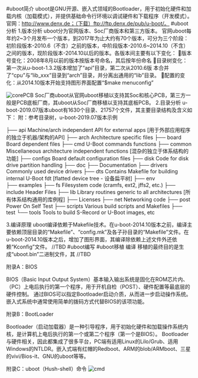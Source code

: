 
#uboot简介
uboot是GNU开源、嵌入式领域的Bootloader，用于初始化硬件和加载内核（加载模式），并提供基础命令行环境以调试硬件和下载程序（开发模式）。
官网：http://www.denx.de；（下载）ftp://ftp.denx.de/pub/u-boot/。
#uboot分析
1.版本分析
uboot分为官网版本、Soc厂商版本和第三方版本。
官网uboot每年约2~3个月发布一个版本，到2017年为止大约有70个版本，可分为三个阶段：初阶段版本-2010.6（不含）之前的版本，中阶段版本-2010.6~2014.10（不含）之间的版本，现阶段版本-2014.10以后的版本。各版本间主要有以下变化：
版本号变化：2008年8月以前的版本按版本号命名，其后按年份命名
目录树变化：第一次从u-boot-1.3.2版本增加了“api”目录，第二次从2010.6版 本合并了“cpu”与“lib_xxx”目录到“arch”目录，并分离出通用的“lib”目录。
配置的变化：从2014.10版本开始支持图形界面配置“$make menuconfig”

![corePCB](https://github.com/Jim-CodeHub/Skills-list/raw/master/image/CorePCB.png)
Soc厂商uboot从官网uboot移植以支持其Soc和核心PCB，第三方一般是PCB底板厂商，其uboot从Soc厂商移植以支持其底板PCB。
2.目录分析
u-boot-2019.07版本uboot有1630个目录、21757个文件，其主要目录结构及含义如下：
附：参考目录树，u-boot-2019.07版本示例

├── api							Machine/arch independent API for external apps		[用于外部应用程序的独立于机器/架构的API]
├── arch						Architecture specific files
├── board						Board dependent files
├── cmd							U-Boot commands functions
├── common						Miscellaneous architecture independent functions	[混杂的独立于体系结构的功能]
├── configs						Board default configuration files
├── disk						Code for disk drive partition handling
├── doc
├── Documentation
├── drivers						Commonly used device drivers
├── dts							Contains Makefile for building internal U-Boot fdt	[flatted device tree - 设备扁平树]
├── env		
├── examples
├── fs							Filesystem code (cramfs, ext2, jffs2, etc.)
	├── include						Header Files
	├── lib							Library routines generic to all architectures		[所有体系结构通用的库例程]
	├── Licenses
	├── net							Networking code
	├── post						Power On Self Test
	├── scripts						Various build scripts and Makefiles
	├── test
	└── tools						Tools to build S-Record or U-Boot images, etc

3.编译原理
uboot编译依赖于Makefile技术。在u-boot-2014.10版本之前，编译主要依赖顶层目录的“Makefile”、“config.mk”及各子孙目录的“Makefile”文件。在u-boot-2014.10版本之后，增加了图形界面，其编译除依赖上述文件外还依赖“Kconfig”文件。
//TBD
#uboot编写
#uboot移植
编译 移植的最终目的是生成“uboot.bin”二进制文件，其
//TBD

附录A：BIOS

BIOS（Basic Input Output System）基本输入输出系统是固化在ROM芯片内、（PC）上电后执行的第一个程序，用于开机自检（POST）、硬件配置等最底层的硬件控制。
通过BIOS可以指定Bootloader启动介质，从而进一步启动操作系统。嵌入式系统中通常使用简单的拨码方式代替BIOS的该项功能。

附录B：BootLoader

Bootloader（启动加载器）是一种引导程序，用于初始化硬件和加载操作系统内核，是计算机上电后执行的第一个或第二个程序（第一个是BIOS）。
Bootloader与硬件相关，因此都集成了很多平台，PC端有适用Linux的Lilo/Grub、适用Windows的NTLDR。嵌入式端有红帽的Redboot、ARM的blob/ARMboot、三星的vivi/Bios-it、GNU的uboot等等。


附录C：uboot（Hush-shell）命令
![cmd](https://github.com/Jim-CodeHub/Skills-list/raw/master/image/uboo-Hush-shell命令.png)



